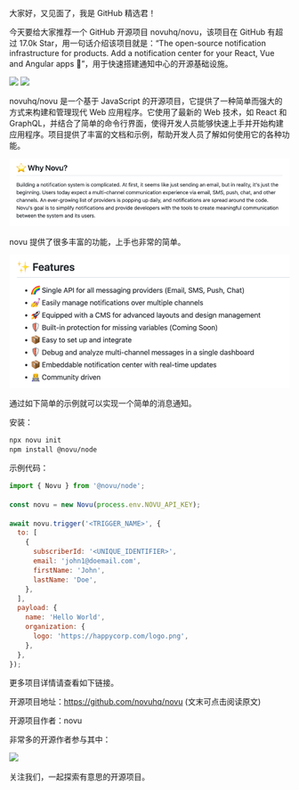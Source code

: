 
大家好，又见面了，我是 GitHub 精选君！

今天要给大家推荐一个 GitHub 开源项目 novuhq/novu，该项目在 GitHub 有超过 17.0k Star，用一句话介绍该项目就是：“The open-source notification infrastructure for products. Add a notification center for your React, Vue and Angular apps 🚀”，用于快速搭建通知中心的开源基础设施。

![](https://user-images.githubusercontent.com/8872447/165779274-22a190da-3284-487e-bd1e-14983df12cbb.png)
![](/Users/zhupeng/Downloads/193887395-f1c95042-b4e6-480e-a89c-a78aa247fa90.gif)

novuhq/novu 是一个基于 JavaScript 的开源项目，它提供了一种简单而强大的方式来构建和管理现代 Web 应用程序。它使用了最新的 Web 技术，如 React 和 GraphQL，并结合了简单的命令行界面，使得开发人员能够快速上手并开始构建应用程序。项目提供了丰富的文档和示例，帮助开发人员了解如何使用它的各种功能。

![image-20230201214147501](https://raw.githubusercontent.com/ZhuPeng/pic/master/images/compress_image-20230201214147501.png)

novu 提供了很多丰富的功能，上手也非常的简单。

![image-20230201214339878](https://raw.githubusercontent.com/ZhuPeng/pic/master/images/compress_image-20230201214339878.png)

通过如下简单的示例就可以实现一个简单的消息通知。

安装：

```bash
npx novu init
npm install @novu/node
```

示例代码：

```javascript
import { Novu } from '@novu/node';

const novu = new Novu(process.env.NOVU_API_KEY);

await novu.trigger('<TRIGGER_NAME>', {
  to: [
    {
      subscriberId: '<UNIQUE_IDENTIFIER>',
      email: 'john1@doemail.com',
      firstName: 'John',
      lastName: 'Doe',
    },
  ],
  payload: {
    name: 'Hello World',
    organization: {
      logo: 'https://happycorp.com/logo.png',
    },
  },
});
```


更多项目详情请查看如下链接。

开源项目地址：https://github.com/novuhq/novu  (文末可点击阅读原文)

开源项目作者：novu

非常多的开源作者参与其中：

![](https://contributors-img.web.app/image?repo=novuhq/novu)



关注我们，一起探索有意思的开源项目。
